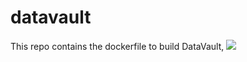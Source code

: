 # datavault

This repo contains the dockerfile to build DataVault, ![](https://github.com/Brookluo/girder/tree/2.x-maintenance)
